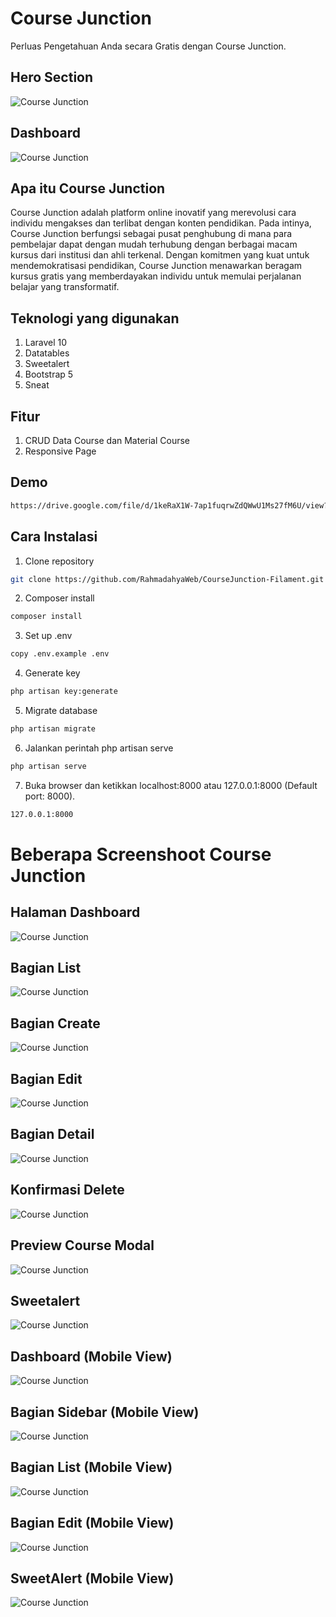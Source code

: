 # Course Junction

Perluas Pengetahuan Anda secara Gratis dengan Course Junction.

## Hero Section

![Course Junction](https://i.imgur.com/6lm74s7.png)

## Dashboard

![Course Junction](https://i.imgur.com/qdwAdag.png)

## Apa itu Course Junction

Course Junction adalah platform online inovatif yang merevolusi cara individu mengakses dan terlibat dengan konten pendidikan. Pada intinya, Course Junction berfungsi sebagai pusat penghubung di mana para pembelajar dapat dengan mudah terhubung dengan berbagai macam kursus dari institusi dan ahli terkenal. Dengan komitmen yang kuat untuk mendemokratisasi pendidikan, Course Junction menawarkan beragam kursus gratis yang memberdayakan individu untuk memulai perjalanan belajar yang transformatif.

## Teknologi yang digunakan

1. Laravel 10
2. Datatables
3. Sweetalert
4. Bootstrap 5
5. Sneat

## Fitur

1. CRUD Data Course dan Material Course
2. Responsive Page

## Demo

```bash
https://drive.google.com/file/d/1keRaX1W-7ap1fuqrwZdQWwU1Ms27fM6U/view?usp=sharing
```

## Cara Instalasi

1. Clone repository

```bash
git clone https://github.com/RahmadahyaWeb/CourseJunction-Filament.git
```

2. Composer install

```bash
composer install
```

3. Set up .env

```bash
copy .env.example .env
```

4. Generate key

```bash
php artisan key:generate
```

5. Migrate database

```bash
php artisan migrate
```

6. Jalankan perintah php artisan serve

```bash
php artisan serve
```

7. Buka browser dan ketikkan localhost:8000 atau 127.0.0.1:8000 (Default port: 8000).

```bash
127.0.0.1:8000
```

# Beberapa Screenshoot Course Junction

## Halaman Dashboard

![Course Junction](https://i.imgur.com/fk67KRx.png)

## Bagian List

![Course Junction](https://i.imgur.com/VGYTX6b.png)

## Bagian Create

![Course Junction](https://i.imgur.com/lERzun3.png)

## Bagian Edit

![Course Junction](https://i.imgur.com/8y7cE3D.png)

## Bagian Detail

![Course Junction](https://i.imgur.com/jNaamHi.png)

## Konfirmasi Delete

![Course Junction](https://i.imgur.com/LXexh6l.png)

## Preview Course Modal

![Course Junction](https://i.imgur.com/gRb9rPu.png)

## Sweetalert

![Course Junction](https://i.imgur.com/AJuhl47.png)

## Dashboard (Mobile View)

![Course Junction](https://i.imgur.com/1nq7B3c.jpg)

## Bagian Sidebar (Mobile View)

![Course Junction](https://i.imgur.com/JsvzUTV.jpg)

## Bagian List (Mobile View)

![Course Junction](https://i.imgur.com/K3deCtc.jpg)

## Bagian Edit (Mobile View)

![Course Junction](https://i.imgur.com/Na9zNOF.jpg)

## SweetAlert (Mobile View)

![Course Junction](https://i.imgur.com/bkCgYxi.jpg)
